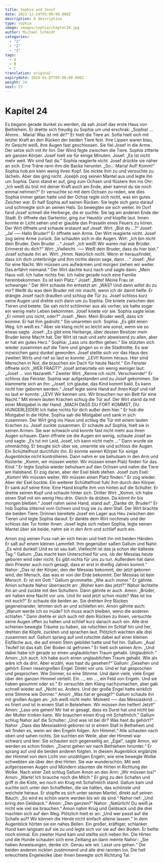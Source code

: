 ```yaml
---
title: Sophia und Josef
date: 2023-12-24T05:00:00.000Z
description: A description
type: sophia
image: images/sophia/chapter24.jpg
author: Michael Schmidt
categories:
  - "1"
  - "2"
  - "3"
tags:
  - A
  - B
  - C
translation: original
expirydate: 2024-01-07T05:00:00.000Z
weight: 24
next: 25
---
```

# Kapitel 24

Es begann gerade dunkel zu werden, da sah Josef das erste Haus von Bethlehem. Er drehte sich freudig zu Sophia um und erschrak: „Sophia! ... Ähmm... Maria! Was ist mit dir?“ Er hielt die Tiere an. Sofia hielt sich mit letzter Kraft an den Rücken der beiden Tiere fest. Ihre Lippen waren blau, ihr Gesicht weiß, ihre Augen fast geschlossen. Sie fiel Josef in die Arme. Der setze sich mit ihr hin. Der Wind fegte zwischen die Tiere. Sophia zitterte am ganzen Körper. Josef hielt sie für einige Minuten.
Josef: „Es ist nicht mehr weit. Wir sind fast da.“ Sophia reagierte nicht. Josef drückte sie näher an sich. Eine Träne rann ihm die Backe herunter. „So... Maria! Auf! Komm!“ Sophia hob ein klein wenig ihren Kopf. Sie nickte ihm zu und versuchte zu lächeln. Aber das ging nicht.
Joseph zog seinen Mantel aus und legte ihn um Sophia. Dann stand er auf, ging zum Ochsen und flüstere ihm ins Ohr: „Ich weiß du bist mit deiner Kraft auch am Ende, aber kannst du sie noch einmal nehmen?“ Er versuchte so mit dem Ochsen zu reden, wie dies Sophia immer getan hatte und der Ochse regte sich nicht, was ein gutes Zeichen war. Er half Sophia auf seinen Rücken. Sie legte sich ganz darauf und schmiegte sich an seinen Hals. So bewegten sie sich weiter. Im Dorf fand Josef schnell die Herberge, die er suchte. Sie lag am anderen Ende der Stadt. Er öffnete das Gartentor, ging zur Haustür und klopfte laut. Innen konnte er Licht sehen und er glaubte das Prasseln eines Feuers zu hören. Der Wirt öffnete und schaute erstaunt auf Josef.
Wirt: „Bist du ...?“
Josef: „Ja! ––– Hallo Bruder!“ Er öffnete sein Arme. Der Wirt reagierte nicht. Josef zog seine Arme zurück. Sie schauten sich in die Augen.
Wirt: „Ich bin nicht dein Bruder. Dein Bruder ...“
Josef: „Ich weiß! Wir waren mal wie Brüder. Erinnerst du dich?“
Wirt: „Vielleicht. ––– Weiß dein Bruder, dass du hier bist.“
Josef schaute ihn an.
Wirt: „Hmm. Natürlich nicht. Wenn er herausfindet, dass ich dich unterbringe und ihm nichts davon sage, dann ...“
Josef: „Nur für eine Nacht. Wir müssen uns aufwärmen und morgen ziehen wir weiter. Das erfährt niemand.“
Der Wirt dachte kurz nach und sagte dann: „Mein Haus voll. Ich habe nichts frei. Ich habe gerade noch eine Familie hereinbekommen. Es ist kein Platz.“
Josef: „Bitte! Meine Frau ist schwanger.“
Der Wirt schaute ihn entsetzt an: „WAS? Und dann willst du zu mir? Weißt du was dein Bruder mit mir macht, wenn ich dir damit helfe. Er drängte Josef nach draußen und schlug die Tür zu.
Josef schloss kurz seine Augen und drehte sich dann um zu Sophia.
Die kniete zwischen den Tieren und betete. Sie sah nicht schlimmer aus als vorher, sie hatte sogar ein wenig mehr Leben bekommen. Josef kniete vor sie.
Sophia sagte leise: „Er nimmt uns nicht, oder?“
Josef: „Nein. Mein Bruder weiß, dass ich komme. Er hat ihm gedroht.“
Sie umarmten sich.
Sophia: „Es gibt einen Weg. Ich weiß es.“ Aber sie klang nicht so leicht wie sonst, wenn sie so etwas sagte.
Josef: „Es gibt eine Herberge, über dessen Besitzer mein Bruder keine Macht hat. Der Wirt ist rauh und sehr abweisend zu allen, aber er hat ein gutes Herz.“
Sophia: „Lass uns dorthin gehen.“
Sie stützten sich wieder zusammen auf die Tiere und gingen so in die Stadtmitte. Es war inzwischen ganz dunkel geworden. Josef stellte sich vor das Haus des zweiten Wirts und rief so laut er konnte: „LEVI! Komm heraus. Hier sind Menschen in Not, die brauchen ein Dach für heute Nacht.“
Ein Fenster öffnete sich: „WER FRAGT?“
Josef antwortete ein wenig weniger laut: „Josef ... von Nazareth.“
Zweiter Wirt: „Kenne ich nicht. Verschwinde!“ Er schloss das Fenster.
Sophia war aufgestanden und zu Josef gekommen. Sie klammerte sich an ihn: „Josef, ich glaube, das Kind kommt bald. Es kann nicht hier geboren werden.“
Josef legte seine Hand auf ihren Kopf und rief so laut er konnte: „LEVI! Wir kennen uns. Wir brauchen nur ein Bett für eine Nacht.“
Mit einem lauten Krachen schlug die Tür auf. Der Wirt stand da mit einer Mistgabel in der Hand: „MACH DASS DU FORT KOMMST, DU HUNGERLEIDER! Ich habe nichts für dich außer dem hier.“ Er hob die Mistgabel in die Höhe. 
Sophia sah die Mistgabel und sank in sich zusammen. Der Wirt ging ins Haus und schlug die Tür mit einem lauten Krachen zu. Josef zuckte zusammen. Er schaute auf Sophia, hielt sie in seinen Armen. Sie war schwach und konnte fast nicht mehr aus ihren Augen schauen. Dann öffnete sie die Augen ein wenig, schaute Josef an und sagte: „Es tut mir Leid, Josef, ich kann nicht mehr ...“ Dann wurde sie ohnmächtig.
Er beugte sich über sie, umarmte sie und schloss die Augen. Ein Schüttelfrost durchfuhr ihn. Er konnte seinen Körper für einige Augenblicke nicht kontrollieren. Dann nahm er sie behutsam in den Arm und flüsterte: „Komm, wir müssen weiter. Wir müssen einen Platz finden für das Kind.“ Er legte Sophia wieder behutsam auf den Ochsen und nahm die Tiere am Halsband. Er zog daran, aber der Esel blieb stehen.
Josef zum Esel: „Komm! Wir müssen weiter. Wir müssen einen Platz finden.“ Er zog wieder. Aber der Esel bockte. Ein weiterer Schüttelfrost fuhr ihm durch den Körper. Er sank auf seine Knie. 
Eine Hand klopfte ihm von hinten auf die Schulter. Er drehte seinen Kopf und schaute hinter sich.
Dritter Wirt: „Komm, ich habe einen Stall mit ein wenig Heu drin. Gleich da drüben. Da könnt ihr bis morgen bleiben.“
Josef nahm seine Hand, stand auf: „Danke dir, Bruder!“ Er hob Sophia zitternd vom Ochsen und trug sie zu dem Stall. Der Wirt brachte die beiden Tiere. Drinnen bereitete Josef ein Lager aus Heu zwischen den Tieren und legte Sophia darauf. Er dankte dem Wirt nochmals und der schloss das Tor hinter ihnen.
Josef legte sich neben Sophia, legte seinen Mantel über sie beide, nahm sie in den Arm und schlief auch ein. 

Amon zog seinen Fuss nah an sich heran und hielt ihn mit beiden Händen. Er saß auf einem kleinen Lammfell. Ihm gegenüber saßen Gallum und Nahir. „Es wird dunkel! Und es ist sau kalt. Vielleicht ist das ja schon der kälteste Tag.“
Gallum: „Das macht kein Unterschied für uns, ob der Messias heute geboren wird oder nicht. Es gibt nichts für uns zu tun. Außerdem hat dann dein Priester auch noch gesagt, dass er erst in dreißig Jahren kommt.“
Nahor: „Das ist der Körper, den der Messias bekommt, der jetzt geboren wird, der Mensch, das was er von der Erde bekommt. Der Messias ist kein Mensch. Er ist ein Gott.“
Gallum grummelte: „Wie auch immer.“ Er gähnte.
Amon schaute Nahor überrascht an: „Woher kam das jetzt?“
Nahor lächtelte ihn an und zuckte mit den Schultern. Dann gähnte er auch.
Amon: „Brüder, wir haben eine Nacht vor uns. Und ihr seid jetzt schon müde? Was ist los mit euch?“ Er schaute die beiden an. Sie drehten ihre Rücken gegeneinander, lehnten sich an und schliefen ein. Amon gähnte auch: „Warum werde ich so müde? Ich muss wach bleiben, wenn die anderen schlafen.“ Dann drehte er sich auch mit dem Rücken zu ihnen, versuchte seine Augen offen zu halten und schlief kurz danach auch ein. Alle drei schienen bewegte Träume zu haben, sie rutschten im Schlaf hin und her, drehten die Köpfe, zuckten und sprachen laut.
Plötzlich wachten alle drei zusammen auf. Gallum sprang auf und rutschte dabei auf einer kleinen Eisfläche aus, die auf einem Stein gebildet hatte und fiel hin.
Gallum: „Aua! Teufel! Ist das kalt. Der Boden ist gefroren.“ Er hielt sich seinen Arm. „Und dabei habe ich gerade so einen unglaublichen Traum gehabt. Unglaublich.“
Amon: „Ich auch. Ich habe auch einen unglaublichen Traum gehabt. Wie als wäre ich da drin. Aber erzähl, was hast du gesehen?“
Gallum: „Gesehen und gehört: Einen riesengroßen Engel. Direkt vor uns. Und er hat gesprochen und gesprochen. Wie Donner, so eine Stimme. Und dann viele, viele Engel über den ganzen Himmel verteilt. Ein ..., ein ..., ein Feld von Engeln. Und sie haben gesummt oder so.“ Er versuchte den Klang nachzumachen, aber gab schnell wieder auf. „Nicht so. Anders. Und der große Engel hatte wirklich eine Stimme wie Donner.“
Amon: „Was hat er gesagt?“
Gallum schaute ihn mit großen Augen an: „Ich weiß nicht mehr. Moment ––– das Messiaskind ... es friert und ist in einem Stall in Betelehem. Wir müssen ihm helfen! Jetzt!“
Amon: „Lass uns gehen! Mir hat er gesagt, dass es Durst hat und nicht bei der Mutter trinken kann. Wir brauchen einen Krug mit Schafmilch.“
Gallum schlug Nahor auf die Schulter: „Und was ist bei dir? Was hast du gehört?“
Nahor: „Dass das Messiaskind geboren ist in einem Stall in Bethehem und wir finden es, wenn wir den Engeln folgen. Am Himmel.“
Alle schauten nach oben und sahen nichts. Sie suchten ein Weile, aber der Himmel war schwarz und leer.
Sie schauten sich gegenseitig an.
„Egal“, sagte Amon, wir werden es schon finden. „Zuerst gehen wir nach Bethlehem hinunter.“ Er sprang auf und die beiden anderen folgten. In diesem Augenblick erglänzte der Himmel von dem Licht von unzähligen Engeln, wie eine bewegte Wolke schwebten sie über den drei Hirten. Sie war wunderschön. Mit weit aufgerissenen Augen und Mündern staunten die Hirten in Richtung der Wolke. Nach einer Zeit schlug Gallum Amon an den Arm: „Wir müssen los!“ 
Amon: „Warte! Ich brauche noch die Milch.“ Er ging zu den Schafen und griff in die Kiste, wo noch ein Krug mit Schafmilch stand. Gallum kam und suchte sich unter den Schaffellen, die sie hatten, das schönste und weichste heraus. Er stopfte es sich unter seinen Mantel, direkt auf seinen Bauch: „So wird es schön warm werden bis wir da sind.“
Nahor rief: „Und bring den Geldsack.“
Amon: „Den ganzen?“
Nahor: „Natürlich! Du weiß ja nicht wie viel sie brauchen.“
Amon nahm Krug und Geldsack und die drei machten sich auf den Weg. Plötzlich hielt er an: „Und wer passt auf die Schafe auf? Wir können die Herde nicht einfach alleine lassen.“
In dem Augenblick hörten sie ein nahes Bellen. Ein großer, kräftiger, schlanker Hund kam langsam auf sie zu und legte sich vor sie auf den Boden. Er bellte noch einmal. Ein zweiter Hund kam und stellte sich neben ihn. Die Hirten und die Hunde schauten sich eine Zeitlang an dann meinte Nahor:: „Sie haben Anweisungen, denke ich. Genau wie wir. Lasst uns gehen.“
Die beiden anderen nickten zustimmend und alle drei rannten los. Die hell erleuchtete Engelwolke über ihnen bewegte sich Richtung Tal.
